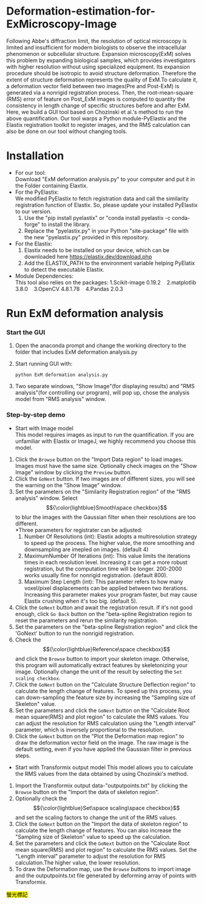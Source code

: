 # Deformation-estimation-for-ExMicroscopy-Image
Following Abbe's diffraction limit, the resolution of optical microscopy is limited and insufficient for modern biologists to observe the intracellular phenomenon or subcellular structure. Expansion microscopy(ExM) solves this problem by expanding biological samples, which provides investigators with higher resolution without using specialized equipment. Its expansion procedure should be isotropic to avoid structure deformation. Therefore the extent of structure deformation represents the quality of ExM.To calculate it, a deformation vector field between two images(Pre and Post-ExM) is generated via a nonrigid registration process. Then, the root-mean-square (RMS) error of feature on Post_ExM images is computed to quantity the consistency in length change of specific structures before and after ExM. Here, we build a GUI tool based on Chozinski et al.'s method to run the above quantification. Our tool warps a Python module-PyElastix and the Elastix registration toolkit to register images, and the RMS calculation can also be done on our tool without changing tools.

# Installation
* For our tool:     
    Download "ExM deformation analysis.py" to your computer and put it in the Folder containing Elaxtix.    
* For the PyElastix:  
We modified PyElastix to fetch registration data and call the similarity registration function of Elastix. So, please update your installed PyElastix to our version.  
	1. Use the "pip install pyelastix" or "conda install pyelastix -c conda-forge" to install the library.          
	2. Replace the "pyelastix.py" in your Python "site-package" file with the new "pyelastix.py" provided in this repository.  
* For the Elastix:       
	1. Elastix needs to be installed on your device, which can be downloaded here https://elastix.dev/download.php        
	2. Add the ELASTIX_PATH to the environment variable helping PyElatix to detect the executable Elastix.      
* Module Dependencies:  
This tool also relies on the packages: 1.Scikit-image 0.19.2&nbsp;&nbsp;&nbsp;&nbsp;2.matplotlib 3.8.0&nbsp;&nbsp;&nbsp;&nbsp;3.OpenCV 4.8.1.78&nbsp;&nbsp;&nbsp;&nbsp;4.Pandas 2.0.3	
# Run ExM deformation analysis
### Start the GUI ###
1.  Open the anaconda prompt and change the working directory to the folder that includes ExM deformation analysis.py
2.  Start running GUI with:  

    	python ExM deformation analysis.py 

3.  Two separate windows, "Show Image"(for displaying results) and "RMS analysis"(for controlling our program), will pop up, chose the analysis model from "RMS analysis" window. 
### Step-by-step demo ###
* Start with Image model  
  This model requires images as input to run the quantification. If you are unfamiliar with Elastix or ImageJ, we highly recommend you choose this model.
1. Click the `Browse` button on the "Import Data region" to load images. Images must have the same size. Optionally check images on the "Show Image" window by clicking the `Preview` button.
2. Click the `GoNext` button. If two images are of different sizes, you will see the warning on the "Show Image" window.
3. Set the parameters on the "Similarity Registration region" of the "RMS analysis" window. Select $${\color{lightblue}Smooth\space checkbox}$$ to blur the images with the Gaussian filter when their resolutions are too different.  
   *Three parameters for registrater can be adjusted:
   	1.  Number Of Resolutions (int): Elastix adopts a multiresolution strategy to speed up the process. The higher value, the more smoothing and downsampling are imepled on images. (default 4)
   	2.  MaximumNumber Of Iterations (int): This value limits the iterations times in each resolution level. Increasing it can get a more robust registration, but the computation time will be longer. 200-2000 works usually fine for nonrigid registration. (default 800).
   	3.  Maximum Step Length (int):  This parameter refers to how many voxel/pixel displacements can be applied between two iterations. Increasing this parameter makes your program faster, but may cause Elastix crushing when it's too big. (default 5).
4.  Click the `GoNext` button and await the registration result. If it's not good enough, click `Go Back` button on the "beta-spline Registration region to reset the parameters and rerun the similarity registration.
5.  Set the parameters on the "beta-spline Registration region" and click the 'GoNext' button to run the nonrigid registration.
6.  Check the $${\color{lightblue}Reference\space checkbox}$$ and click the `Browse` button to import your skeleton image. Otherwise, this program will automatically extract features by skeletonizing your image. Optionally change the unit of the result by selecting the `Set scaling checkbox`.
7.  Click the `GoNext` button on the "Calculate Structure Deflection region" to calculate the length change of features. To speed up this process, you can down-sampling the feature size by increasing the "Sampling size of Skeleton" value.
8. Set the parameters and click the `GoNext` button on the "Calculate Root mean square(RMS) and plot region" to calculate the RMS values. You can adjust the resolution for RMS calculation using the "Length interval" parameter, which is inversely proportional to the resolution.
9.  Click the `GoNext` button on the "Plot the Deformation map region" to draw the deformation vector field on the image. The raw image is the default setting, even if you have applied the Gaussian filter in previous steps.
* Start with Transformix output model
  This model allows you to calculate the RMS values from the data obtained by using Chozinski's method.
1. Import the Transformix output data-"outputpoints.txt" by clicking the `Browse` button on the "Import the data of skeleton region".
2. Optionally check the $${\color{lightblue}Set\space scaling\space checkbox}$$ and set the scaling factors to change the unit of the RMS values.
3. Click the `GoNext` button on the "Import the data of skeleton region" to calculate the length change of features. You can also increase the "Sampling size of Skeleton" value to speed up the calculation.
4. Set the parameters and click the `GoNext` button on the "Calculate Root mean square(RMS) and plot region" to calculate the RMS values. Set the "Length interval" parameter to adjust the resolution for RMS calculation.The higher value, the lower resolution.
5. To draw the Deformation map, use the `Browse` buttons to import image and the outputpoints.txt file generated by deforming array of points with Transformix.
  
 <mark>螢光標記</mark>


    






